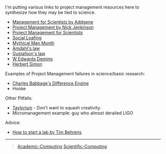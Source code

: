 

I'm putting various links to project management resources here to synthesize how they may be tied to science.

-   [Management for Scientists by Addgene](http://info.addgene.org/download-addgenes-ebook-management-for-scientists)
-   [Project Management by Nick Jenkinson](http://www.nickjenkins.net/prose/projectPrimer.pdf)
-   [Project Management for Scientists](http://www.sciencemag.org/careers/2002/07/project-management-scientists)
-   [Social Loafing](https://en.wikibooks.org/wiki/Managing_Groups_and_Teams/Social_Loafing)
-   [Mythical Man Month](https://en.wikipedia.org/wiki/The_Mythical_Man-Month)
-   [Amdahl's law](https://en.wikipedia.org/wiki/Amdahl%27s_law)
-   [Gustafson's law](https://en.wikipedia.org/wiki/Gustafson%27s_law)
-   [W Edwards Deming](https://en.wikipedia.org/wiki/W._Edwards_Deming)
-   [Herbert Simon](https://en.wikipedia.org/wiki/Herbert_A._Simon)

Examples of Project Management failures in science/basic research:

-   [Charles Babbage's Difference Engine](https://en.wikipedia.org/wiki/Difference_engine)
-   Hooke

Other Pitfalls:

-   [Taylorism](http://rationalwiki.org/wiki/Taylorism) - Don't want to squash creativity.
-   Micromanagement example: guy who almost derailed LIGO

Advice:

-   [How to start a lab by Tim Behrens](http://users.fmrib.ox.ac.uk/~behrens/Startingalab.htm)

* * * * *

> [Academic-Computing](Academic-Computing) [Scientific-Computing](Scientific-Computing)
